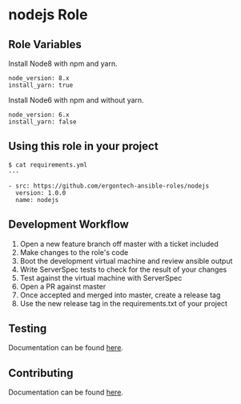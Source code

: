 nodejs Role
===

## Role Variables

Install Node8 with npm and yarn.
```
node_version: 8.x
install_yarn: true
```

Install Node6 with npm and without yarn.
```
node_version: 6.x
install_yarn: false
```

## Using this role in your project

```
$ cat requirements.yml
---

- src: https://github.com/ergontech-ansible-roles/nodejs
  version: 1.0.0
  name: nodejs
```

## Development Workflow

1. Open a new feature branch off master with a ticket included
1. Make changes to the role's code
1. Boot the development virtual machine and review ansible output
1. Write ServerSpec tests to check for the result of your changes
1. Test against the virtual machine with ServerSpec
1. Open a PR against master
1. Once accepted and merged into master, create a release tag
1. Use the new release tag in the requirements.txt of your project

## Testing
Documentation can be found [here](docs/testing.md).

## Contributing
Documentation can be found [here](docs/contributing.md).

